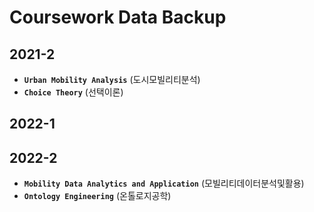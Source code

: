 # Coursework Data Backup
## 2021-2
* **`Urban Mobility Analysis`** (도시모빌리티분석)
* **`Choice Theory`** (선택이론)
## 2022-1
## 2022-2
* **`Mobility Data Analytics and Application`** (모빌리티데이터분석및활용)
* **`Ontology Engineering`** (온톨로지공학)
